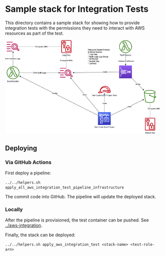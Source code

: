 # Sample stack for Integration Tests

This directory contains a sample stack for showing how to provide integration tests
with the permissions they need to interact with AWS resources as part of the test.

![The demo stack](../demo.png "Demo Stack")

## Deploying

### Via GitHub Actions

First deploy a pipeline:

```shell
../../helpers.sh apply_all_aws_integration_test_pipeline_infrastructure
```

The commit code into GitHub. The pipeline will update the deployed stack.

### Locally

After the pipeline is provisioned, the test container can be pushed.
See [../aws-integration](../aws-integration).

Finally, the stack can be deployed:

```shell
../../helpers.sh apply_aws_integration_test <stack-name> <test-role-arn>
```